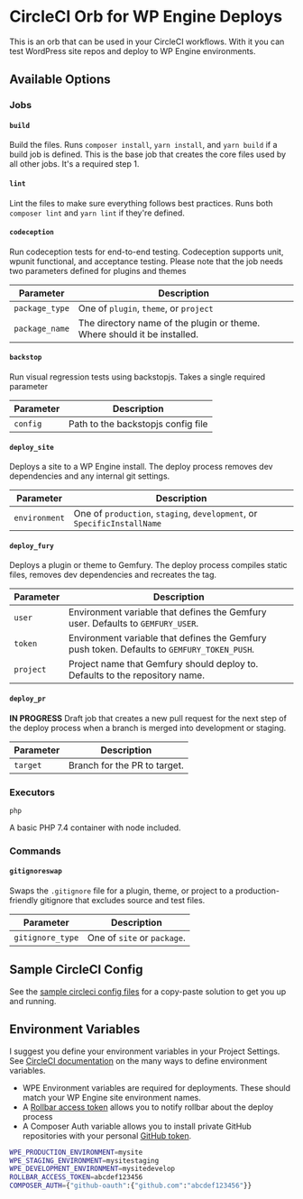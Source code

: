 # CircleCI Orb for WP Engine Deploys

This is an orb that can be used in your CircleCI workflows. With it you can test WordPress site repos and deploy to WP Engine environments.

## Available Options

### Jobs

#### `build`

Build the files. Runs `composer install`, `yarn install`, and `yarn build` if a build job is defined. This is the base job that creates the core files used by all other jobs. It's a required step 1.

#### `lint`

Lint the files to make sure everything follows best practices. Runs both `composer lint` and `yarn lint` if they're defined.

#### `codeception`

Run codeception tests for end-to-end testing. Codeception supports unit, wpunit functional, and acceptance testing. Please note that the job needs two parameters defined for plugins and themes

| Parameter | Description |
|-----------|-------------|
| `package_type` | One of `plugin`, `theme`, or `project` |
| `package_name` | The directory name of the plugin or theme. Where should it be installed.  |

#### `backstop`

Run visual regression tests using backstopjs. Takes a single required parameter

| Parameter | Description |
|-----------|-------------|
| `config` | Path to the backstopjs config file |

#### `deploy_site`

Deploys a site to a WP Engine install. The deploy process removes dev dependencies and any internal git settings.

| Parameter | Description |
|-----------|-------------|
| `environment` | One of `production`, `staging`, `development`, or `SpecificInstallName` |

#### `deploy_fury`

Deploys a plugin or theme to Gemfury. The deploy process compiles static files, removes dev dependencies and recreates the tag.

| Parameter | Description |
|-----------|-------------|
| `user` | Environment variable that defines the Gemfury user. Defaults to `GEMFURY_USER`. |
| `token` | Environment variable that defines the Gemfury push token. Defaults to `GEMFURY_TOKEN_PUSH`. |
| `project` | Project name that Gemfury should deploy to. Defaults to the repository name. |

#### `deploy_pr`

**IN PROGRESS** Draft job that creates a new pull request for the next step of the deploy process when a branch is merged into development or staging.

| Parameter | Description |
|-----------|-------------|
| `target` | Branch for the PR to target. |

### Executors

`php`

A basic PHP 7.4 container with node included.

### Commands

#### `gitignoreswap`

Swaps the `.gitignore` file for a plugin, theme, or project to a production-friendly gitignore that excludes source and test files.

| Parameter | Description |
|-----------|-------------|
| `gitignore_type` | One of `site` or `package`. |

## Sample CircleCI Config

See the [sample circleci config files](src/examples/) for a copy-paste solution to get you up and running.

## Environment Variables

I suggest you define your environment variables in your Project Settings. See [CircleCI documentation](https://circleci.com/docs/2.0/env-vars/#setting-an-environment-variable-in-a-project) on the many ways to define environment variables.

* WPE Environment variables are required for deployments. These should match your WP Engine site environment names.
* A [Rollbar access token](https://docs.rollbar.com/reference#section-authentication) allows you to notify rollbar about the deploy process
* A Composer Auth variable allows you to install private GitHub repositories with your personal [GitHub token](https://help.github.com/articles/creating-a-personal-access-token-for-the-command-line/).

```bash
WPE_PRODUCTION_ENVIRONMENT=mysite
WPE_STAGING_ENVIRONMENT=mysitestaging
WPE_DEVELOPMENT_ENVIRONMENT=mysitedevelop
ROLLBAR_ACCESS_TOKEN=abcdef123456
COMPOSER_AUTH={"github-oauth":{"github.com":"abcdef123456"}}
```
